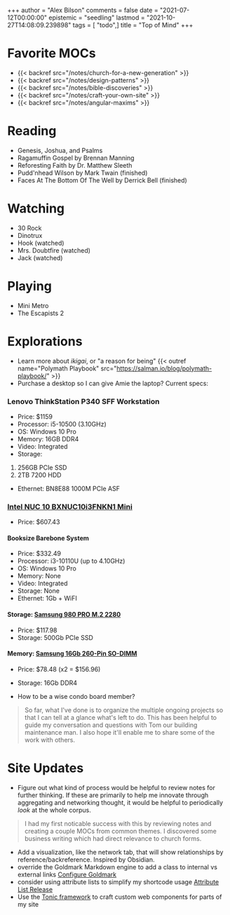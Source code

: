 +++
author = "Alex Bilson"
comments = false
date = "2021-07-12T00:00:00"
epistemic = "seedling"
lastmod = "2021-10-27T14:08:09.239898"
tags = [ "todo",]
title = "Top of Mind"
+++

# Favorite MOCs

- {{< backref src="/notes/church-for-a-new-generation" >}}
- {{< backref src="/notes/design-patterns" >}}
- {{< backref src="/notes/bible-discoveries" >}}
- {{< backref src="/notes/craft-your-own-site" >}}
- {{< backref src="/notes/angular-maxims" >}}

# Reading

- Genesis, Joshua, and Psalms
- Ragamuffin Gospel by Brennan Manning
- Reforesting Faith by Dr. Matthew Sleeth
- Pudd'nhead Wilson by Mark Twain (finished)
- Faces At The Bottom Of The Well by Derrick Bell (finished)

# Watching

- 30 Rock
- Dinotrux
- Hook (watched)
- Mrs. Doubtfire (watched)
- Jack (watched)

# Playing

- Mini Metro
- The Escapists 2

# Explorations

- Learn more about _ikigai_, or "a reason for being" {{< outref name="Polymath Playbook" src="https://salman.io/blog/polymath-playbook/" >}}
- Purchase a desktop so I can give Amie the laptop? Current specs:

### Lenovo ThinkStation P340 SFF Workstation

  - Price: $1159
  - Processor: i5-10500 (3.10GHz)
  - OS: Windows 10 Pro
  - Memory: 16GB DDR4
  - Video: Integrated
  - Storage:
   1. 256GB PCIe SSD
   2. 2TB 7200 HDD
  - Ethernet: BN8E88 1000M PCIe ASF

### [Intel NUC 10 BXNUC10i3FNKN1 Mini](https://www.newegg.com/intel-bxnuc10i3fnkn1-nuc-10/p/N82E16856102305)

  - Price: $607.43

#### Booksize Barebone System
  - Price: $332.49
  - Processor: i3-10110U (up to 4.10GHz)
  - OS: Windows 10 Pro
  - Memory: None
  - Video: Integrated
  - Storage: None
  - Ethernet: 1Gb + WiFI

#### Storage: [Samsung 980 PRO M.2 2280](https://www.newegg.com/samsung-500gb-980-pro/p/N82E16820147789?quicklink=true)
  - Price: $117.98
  - Storage: 500Gb PCIe SSD

#### Memory: [Samsung 16Gb 260-Pin SO-DIMM](https://www.newegg.com/samsung-16gb-260-pin-ddr4-so-dimm/p/1B4-001D-005D9)
  - Price: $78.48 (x2 = $156.96)
  - Storage: 16Gb DDR4


- How to be a wise condo board member?

> So far, what I've done is to organize the multiple ongoing projects so that I can tell at a glance what's left to do. This has been helpful to guide my conversation and questions with Tom our building maintenance man. I also hope it'll enable me to share some of the work with others.

# Site Updates

- Figure out what kind of process would be helpful to review notes for further thinking. If these are primarily to help me innovate through aggregating and networking thought, it would be helpful to periodically _look_ at the whole corpus.

> I had my first noticable success with this by reviewing notes and creating a couple MOCs from common themes. I discovered some business writing which had direct relevance to church forms.

- Add a visualization, like the network tab, that will show relationships by reference/backreference. Inspired by Obsidian.
- override the Goldmark Markdown engine to add a class to internal vs external links [Configure Goldmark](https://gohugo.io/getting-started/configuration-markup#goldmark)
- consider using attribute lists to simplify my shortcode usage [Attribute List Release](https://github.com/gohugoio/hugo/releases/tag/v0.81.0)
- Use the [Tonic framework](https://tonicframework.dev/) to craft custom web components for parts of my site